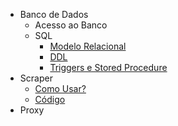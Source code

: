 
* Banco de Dados
  * Acesso ao Banco
  * SQL
    * [Modelo Relacional]()
    * [DDL]()
    * [Triggers e Stored Procedure]()
* Scraper
  * [Como Usar?]()
  * [Código]()
* Proxy
